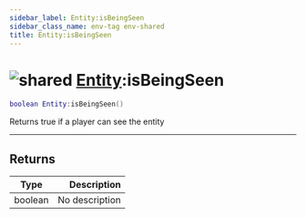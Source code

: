```yaml
---
sidebar_label: Entity:isBeingSeen
sidebar_class_name: env-tag env-shared
title: Entity:isBeingSeen
---
```


# <img src='/img/wiki/shared.png' alt='shared' classname='env-tag' /> [Entity](../entity/README.md):isBeingSeen

```lua
boolean Entity:isBeingSeen()
```

Returns true if a player can see the entity<br/>

-----------------
## Returns

| Type   | Description |
| ------ | ----------: |
| boolean | No description |
